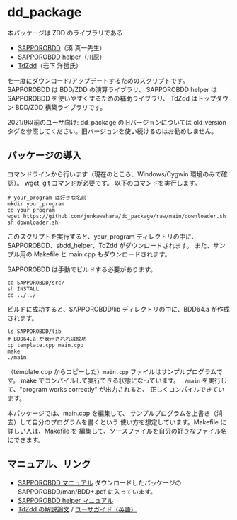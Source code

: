 # dd_package

本パッケージは ZDD のライブラリである

* [SAPPOROBDD](https://github.com/Shin-ichi-Minato/SAPPOROBDD)（湊 真一先生）
* [SAPPOROBDD helper](https://github.com/junkawahara/sbdd_helper)（川原）
* [TdZdd](https://github.com/kunisura/TdZdd)（岩下 洋哲氏）

を一度にダウンロード/アップデートするためのスクリプトです。
SAPPOROBDD は BDD/ZDD の演算ライブラリ、
SAPPOROBDD helper は SAPPOROBDD を使いやすくするための補助ライブラリ、
TdZdd はトップダウン BDD/ZDD 構築ライブラリです。

2021/9以前のユーザ向け: dd_package の旧バージョンについては old_version タグを参照してください。旧バージョンを使い続けるのはお勧めしません。

## パッケージの導入

コマンドラインから行います（現在のところ、Windows/Cygwin 環境のみで確認）。
wget, git コマンドが必要です。
以下のコマンドを実行します。

```
# your_program は好きな名前
mkdir your_program
cd your_program
wget https://github.com/junkawahara/dd_package/raw/main/downloader.sh
sh downloader.sh
```

このスクリプトを実行すると、your_program ディレクトリの中に、
SAPPOROBDD、sbdd_helper、TdZdd がダウンロードされます。
また、サンプル用の Makefile と main.cpp もダウンロードされます。

SAPPOROBDD は手動でビルドする必要があります。

```
cd SAPPOROBDD/src/
sh INSTALL
cd ../../
```

ビルドに成功すると、SAPPOROBDD/lib ディレクトリの中に、BDD64.a が作成されます。

```
ls SAPPOROBDD/lib
# BDD64.a が表示されれば成功
cp template.cpp main.cpp
make
./main
```

（template.cpp からコピーした）`main.cpp`
ファイルはサンプルプログラムです。
make でコンパイルして実行できる状態になっています。
`./main` を実行して、"program works correctly" が出力されると、
正しくコンパイルできています。

本パッケージでは、main.cpp を編集して、
サンプルプログラムを上書き（消去）して自分のプログラムを書くという
使い方を想定しています。Makefile に詳しい人は、Makefile を
編集して、ソースファイルを自分の好きなファイル名にできます。


## マニュアル、リンク

* [SAPPOROBDD マニュアル](https://github.com/Shin-ichi-Minato/SAPPOROBDD/raw/main/man/BDD%2B.pdf) ダウンロードしたパッケージの SAPPOROBDD/man/BDD+.pdf に入っています。
* [SAPPOROBDD helper マニュアル](https://github.com/junkawahara/sbdd_helper)
* [TdZdd の解説論文](http://doi.org/10.11309/jssst.34.3_97) / [ユーザガイド（英語）](http://kunisura.github.io/TdZdd/doc/index.html)
